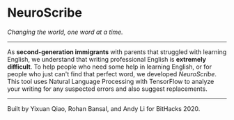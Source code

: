 # NeuroScribe

*Changing the world, one word at a time.*

***

As **second-generation immigrants** with parents that struggled with learning English, we understand that writing professional English is **extremely difficult**. To help people who need some help in learning English, or for people who just can't find that perfect word, we developed *NeuroScribe*. This tool uses Natural Language Processing with TensorFlow to analyze your writing for any suspected errors and also suggest replacements.

***

Built by Yixuan Qiao, Rohan Bansal, and Andy Li for BitHacks 2020.

